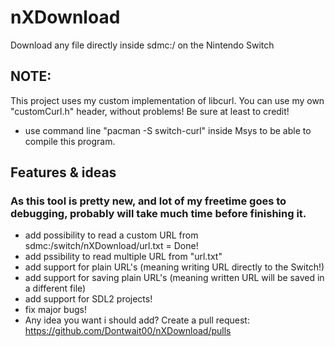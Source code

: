 # nXDownload
Download any file directly inside sdmc:/ on the Nintendo Switch

## NOTE:
This project uses my custom implementation of libcurl. You can use my own "customCurl.h" header, without problems! Be sure at least to credit!

- use command line "pacman -S switch-curl" inside Msys to be able to compile this program.

## Features & ideas
### As this tool is pretty new, and lot of my freetime goes to debugging, probably will take much time before finishing it.
- add possibility to read a custom URL from sdmc:/switch/nXDownload/url.txt = Done!
- add pssibility to read multiple URL from "url.txt"
- add support for plain URL's (meaning writing URL directly to the Switch!)
- add support for saving plain URL's (meaning written URL will be saved in a different file)
- add support for SDL2 projects!
- fix major bugs!
- Any idea you want i should add? Create a pull request: https://github.com/Dontwait00/nXDownload/pulls
